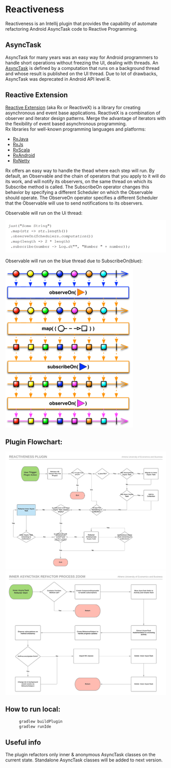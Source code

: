 # Reactiveness

Reactiveness is an Intellij plugin that provides the capability of automate refactoring Android 
AsyncTask code to Reactive Programming. 

## AsyncTask
AsyncTask for many years was an easy way for Android programmers to handle short operations without freezing the UI, 
dealing with threads. An [AsyncTask](https://developer.android.com/reference/android/os/AsyncTask) is defined by a computation
that runs on a background thread and whose result is published on the UI thread. Due to lot of drawbacks, AsyncTask was deprecated
in Android  API level R.

## Reactive Extension
[Reactive Extension](http://reactivex.io/intro.html) (aka Rx or ReactiveX) is a library for creating asynchronous and event base
applications. ReactiveX is a combination of observer and iterator design patterns. Merge the advantage of iterators with 
the flexibility of event based asynchronous programming.    
Rx libraries for well-known programming languages and platforms:  

   - [RxJava](https://github.com/ReactiveX/RxJava)
   - [RxJs](https://github.com/ReactiveX/rxjs)
   - [RxScala](https://github.com/ReactiveX/RxScala)
   - [RxAndroid](https://github.com/ReactiveX/RxAndroid)
   - [RxNetty](https://github.com/ReactiveX/RxNetty)

Rx offers an easy way to handle the thead where each step will run. 
By default, an Observable and the chain of operators that you apply to it will do its work, and will notify its observers, 
on the same thread on which its Subscribe method is called. The SubscribeOn operator changes this behavior by specifying a 
different Scheduler on which the Observable should operate. The ObserveOn operator specifies a different Scheduler that 
the Observable will use to send notifications to its observers. 

Observable will run on the Ui thread:

![](./img/observeOn1.gif)

Observable will run on the blue thread due to SubscribeOn(blue): 

<img src="./img/observeOn.png" width="400" height = px150>

## Plugin Flowchart:

<img src="./img/ReactiveNessFlow.png" width="600" height = px200 alt="Flowchart">

<img src="./img/ZoomInRefactor.png" width="600" height = px200 alt="Zoom Flowchart">



## How to run local:

```
      gradlew buildPlugin
      gradlew runIde
```

## Useful info
The plugin refactors only inner & anonymous AsyncTask classes on the current state. Standalone AsyncTask classes will be added to next version.
